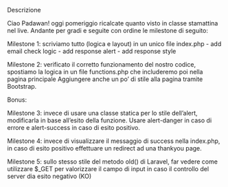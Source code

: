 Descrizione

Ciao Padawan! oggi pomeriggio ricalcate quanto visto in classe stamattina nel live.
Andante per gradi  e seguite con ordine le milestone di seguito:

Milestone 1: scriviamo tutto (logica e layout) in un unico file index.php
    - add email check logic
    - add response alert
    - add response style

Milestone 2: verificato il corretto funzionamento del nostro codice, spostiamo la logica in un file functions.php che includeremo poi nella pagina principale
Aggiungere anche un po’ di stile alla pagina tramite Bootstrap.

Bonus:

Milestone 3: invece di usare una classe statica per lo stile dell’alert, modificarla in base all’esito della funzione. Usare alert-danger in caso di errore e alert-success in caso di esito positivo.

Milestone 4: invece di visualizzare il messaggio di success nella index.php, in caso di esito positivo effettuare un redirect ad una thankyou page.

Milestone 5: sullo stesso stile del metodo old() di Laravel, far vedere come utilizzare $_GET per valorizzare il campo di input in caso il controllo del server dia esito negativo (KO)